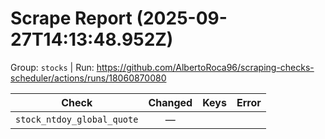 # Scrape Report (2025-09-27T14:13:48.952Z)

Group: `stocks`  |  Run: https://github.com/AlbertoRoca96/scraping-checks-scheduler/actions/runs/18060870080

| Check | Changed | Keys | Error |
|---|:---:|:--|:--|
| `stock_ntdoy_global_quote` | — |  |  |
